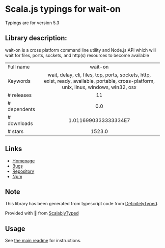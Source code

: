 
# Scala.js typings for wait-on

Typings are for version 5.3

## Library description:
wait-on is a cross platform command line utility and Node.js API which will wait for files, ports, sockets, and http(s) resources to become available

|                    |                 |
| ------------------ | :-------------: |
| Full name          | wait-on |
| Keywords           | wait, delay, cli, files, tcp, ports, sockets, http, exist, ready, available, portable, cross-platform, unix, linux, windows, win32, osx |
| # releases         | 11 |
| # dependents       | 0.0 |
| # downloads        | 1.0116990333333334E7 |
| # stars            | 1523.0 |

## Links
- [Homepage](https://github.com/jeffbski/wait-on#readme)
- [Bugs](http://github.com/jeffbski/wait-on/issues)
- [Repository](https://github.com/jeffbski/wait-on)
- [Npm](https://www.npmjs.com/package/wait-on)
    


## Note
This library has been generated from typescript code from [DefinitelyTyped](https://definitelytyped.org).

Provided with :purple_heart: from [ScalablyTyped](https://github.com/oyvindberg/ScalablyTyped)

## Usage
See [the main readme](../../readme.md) for instructions.


